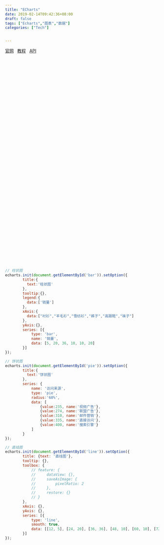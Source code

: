 ```yaml
---
title: "ECharts"
date: 2019-02-14T09:42:36+08:00
draft: false
tags: ["Echarts","图表","数据"]
categories: ["Tech"]


---
```

[官网](http://echarts.apache.org/zh/index.html)&nbsp;&nbsp;
[教程](https://echarts.apache.org/zh/tutorial.html#5%20%E5%88%86%E9%92%9F%E4%B8%8A%E6%89%8B%20ECharts)&nbsp;&nbsp;
[API](https://echarts.apache.org/zh/api.html#echarts)


<br>
<script src="/src/echarts.min.js"></script>
<div style="width:100%;height:15em;margin: 0 auto" id="bar"></div>
<p></p>
<p></p>
<div style="width:100%;height:15em;margin: 0 auto" id="pie"></div>
<p></p>
<p></p>
<div style="width:100%;height:15em;margin: 0 auto" id="line"></div>

<!-- <div style="width:100%;height:15em;margin: 0 auto" id="pie"></div> -->
<script>
    echarts.init(document.getElementById('bar')).setOption({
            title:{
              text:'柱状图'
            },
            tooltip:{},
            legend:{
              data:['销量']
            },
            xAxis:{
              data:["衬衫","羊毛衫","雪纺衫","裤子","高跟鞋","袜子"]
            },
            yAxis:{},
            series: [{
                type: 'bar',
                name: '销量',
                data: [5, 20, 36, 10, 10, 20]
            }]
    });
   echarts.init(document.getElementById('pie')).setOption({
            title:{
              text:'饼状图'
            },
            series: {
                name: '访问来源',
                type: 'pie',
                radius:'60%',
                data: [
                    {value:235, name:'视频广告'},
                    {value:274, name:'联盟广告'},
                    {value:310, name:'邮件营销'},
                    {value:335, name:'直接访问'},
                    {value:400, name:'搜索引擎'}
                ]
            }
    });
    echarts.init(document.getElementById('line')).setOption({
    title: {text: '直线图'},
    tooltip: {},
    toolbox: {
        // feature: {
        //     dataView: {},
        //     saveAsImage: {
        //         pixelRatio: 2
        //     },
        //     restore: {}
        // }
    },
    xAxis: {},
    yAxis: {},
    series: [{
        type: 'line',
        smooth: true,
        data: [[12, 5], [24, 20], [36, 36], [48, 10], [60, 10], [72, 20]]
    }]
});
</script>


```js
// 柱状图
echarts.init(document.getElementById('bar')).setOption({
        title:{
          text:'柱状图'
        },
        tooltip:{},
        legend:{
          data:['销量']
        },
        xAxis:{
          data:["衬衫","羊毛衫","雪纺衫","裤子","高跟鞋","袜子"]
        },
        yAxis:{},
        series: [{
            type: 'bar',
            name: '销量',
            data: [5, 20, 36, 10, 10, 20]
        }]
});

// 饼状图
echarts.init(document.getElementById('pie')).setOption({
        title:{
          text:'饼状图'
        },
        series: {
            name: '访问来源',
            type: 'pie',
            radius:'60%',
            data: [
                {value:235, name:'视频广告'},
                {value:274, name:'联盟广告'},
                {value:310, name:'邮件营销'},
                {value:335, name:'直接访问'},
                {value:400, name:'搜索引擎'}
            ]
        }
});

// 直线图
echarts.init(document.getElementById('line')).setOption({
        title: {text: '直线图'},
        tooltip: {},
        toolbox: {
            // feature: {
            //     dataView: {},
            //     saveAsImage: {
            //         pixelRatio: 2
            //     },
            //     restore: {}
            // }
        },
        xAxis: {},
        yAxis: {},
        series: [{
            type: 'line',
            smooth: true,
            data: [[12, 5], [24, 20], [36, 36], [48, 10], [60, 10], [72, 20]]
        }]
});
```